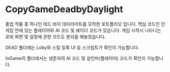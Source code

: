 # CopyGameDeadbyDaylight
졸업 작품 중 하나인 데드 바이 데이라이트를 모작한 포트폴리오 입니다.
핵심 코드인 인 게임 안에 있는 플레이어와 AI 코드 및 쉐이더 코드가 있습니다.
게임 시작시 나타나는 로비 화면 및 설정에 관한 코드도 분리를 해놓았습니다.

DEAD 폴더에는 Loby와 스킬 등록 UI 등 스크립트가 확인이 가능합니다.

InGame의 폴더에서는 생존자의 AI 코드 및 살인마(플레이어) 코드가 확인이 가능합니다.

